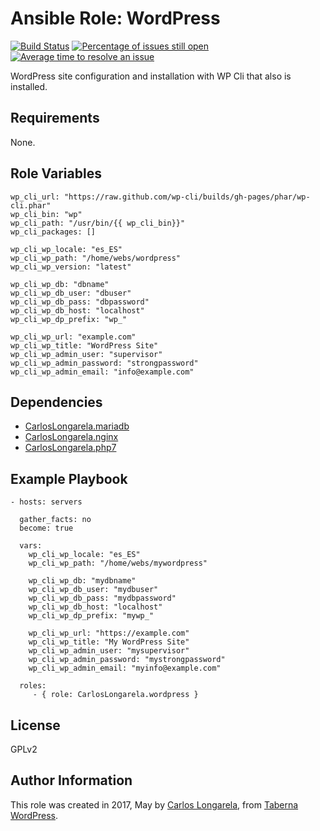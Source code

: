 Ansible Role: WordPress
=========

[![Build Status](https://travis-ci.org/CarlosLongarela/ansible-role-wordpress.svg?branch=master)](https://travis-ci.org/CarlosLongarela/ansible-role-wordpress)
[![Percentage of issues still open](http://isitmaintained.com/badge/open/CarlosLongarela/ansible-role-wordpress.svg)](http://isitmaintained.com/project/CarlosLongarela/ansible-role-wordpress "Percentage of issues still open")
[![Average time to resolve an issue](http://isitmaintained.com/badge/resolution/CarlosLongarela/ansible-role-wordpress.svg)](http://isitmaintained.com/project/CarlosLongarela/ansible-role-wordpress "Average time to resolve an issue")

WordPress site configuration and installation with WP Cli that also is installed.

Requirements
------------

None.

Role Variables
--------------

    wp_cli_url: "https://raw.github.com/wp-cli/builds/gh-pages/phar/wp-cli.phar"
    wp_cli_bin: "wp"
    wp_cli_path: "/usr/bin/{{ wp_cli_bin}}"
    wp_cli_packages: []

    wp_cli_wp_locale: "es_ES"
    wp_cli_wp_path: "/home/webs/wordpress"
    wp_cli_wp_version: "latest"

    wp_cli_wp_db: "dbname"
    wp_cli_wp_db_user: "dbuser"
    wp_cli_wp_db_pass: "dbpassword"
    wp_cli_wp_db_host: "localhost"
    wp_cli_wp_dp_prefix: "wp_"

    wp_cli_wp_url: "example.com"
    wp_cli_wp_title: "WordPress Site"
    wp_cli_wp_admin_user: "supervisor"
    wp_cli_wp_admin_password: "strongpassword"
    wp_cli_wp_admin_email: "info@example.com"

Dependencies
------------

- [CarlosLongarela.mariadb](https://galaxy.ansible.com/CarlosLongarela/mariadb/)
- [CarlosLongarela.nginx](https://galaxy.ansible.com/CarlosLongarela/nginx/)
- [CarlosLongarela.php7](https://galaxy.ansible.com/CarlosLongarela/php7/)

Example Playbook
----------------

    - hosts: servers

      gather_facts: no
      become: true

      vars:
        wp_cli_wp_locale: "es_ES"
        wp_cli_wp_path: "/home/webs/mywordpress"

        wp_cli_wp_db: "mydbname"
        wp_cli_wp_db_user: "mydbuser"
        wp_cli_wp_db_pass: "mydbpassword"
        wp_cli_wp_db_host: "localhost"
        wp_cli_wp_dp_prefix: "mywp_"

        wp_cli_wp_url: "https://example.com"
        wp_cli_wp_title: "My WordPress Site"
        wp_cli_wp_admin_user: "mysupervisor"
        wp_cli_wp_admin_password: "mystrongpassword"
        wp_cli_wp_admin_email: "myinfo@example.com"

      roles:
         - { role: CarlosLongarela.wordpress }

License
-------

GPLv2

Author Information
------------------

This role was created in 2017, May by [Carlos Longarela](mailto:carlos@longarela.eu), from [Taberna WordPress](https://tabernawp.com/).
